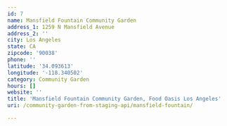 ```yaml
---
id: 7
name: Mansfield Fountain Community Garden
address_1: 1259 N Mansfield Avenue
address_2: ''
city: Los Angeles
state: CA
zipcode: '90038'
phone: ''
latitude: '34.093613'
longitude: '-118.340502'
category: Community Garden
hours: []
website: ''
title: 'Mansfield Fountain Community Garden, Food Oasis Los Angeles'
uri: /community-garden-from-staging-api/mansfield-fountain/

---
```

